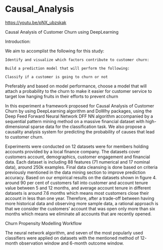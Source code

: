 # Causal_Analysis

https://youtu.be/pNX_ubzskak

Causal Analysis of Customer Churn using DeepLearning

Introduction:

We aim to accomplist the following for this study:

    Identify and visualize which factors contribute to customer churn:

    Build a prediction model that will perform the following:

    Classify if a customer is going to churn or not

Preferably and based on model performance, choose a model that will attach a probability to the churn to make it easier for customer service to target low hanging fruits in their efforts to prevent churn

In this experiment a framework proposed for Causal Analysis of Customer Churn by using DeepLearning algorithm and DoWhy packages, using the Deep Feed Forward Neural Network DFF NN algorithm accompanied by a sequential pattern mining method on a massive financial dataset with high-dimensional sparse data for the classification task. We also propose a causality analysis system for predicting the probability of causes that lead to customer churn.

Experiments were conducted on 12 datasets were for members holding accounts provided by a local finance company. The datasets cover customers account, demographics, customer engagement and financial data. Each dataset is including 88 features (71 numerical and 17 nominal data), around 250k examples. Final data cleansing is done based on criteria previously mentioned in the data mining section to improve prediction accuracy.
Based on our empirical results on the datasets shown in figure 4. around 90 per cent of customers fall into customer and account tenure value between 5 and 12 months, and average account tenure in different datasets is around 7.6 months which means most customers close their account in less than one year. Therefore, after a trade-off between having more historical data and observing more sample data, a rational approach is that we consider the customers’ account that was open only more than six months which means we eliminate all accounts that are recently opened.

Churn Propensity Modelling Workflow

The neural network algorithm, and seven of the most popularly used classifiers were applied on datasets with the mentioned method of 12-
month observation window and 6-month outcome window. 

